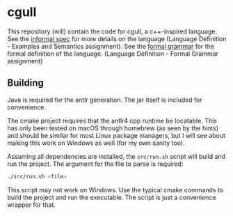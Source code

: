 # cgull

This repository (will) contain the code for cgull, a c++-inspired language.
See the [informal spec](informal_spec.md) for more details on the language (Language Definition - Examples and Semantics assignment).
See the [formal grammar](src/grammar/cgull.g4) for the formal definition of the language. (Language Definition - Formal Grammar assignment)

## Building

Java is required for the antlr generation. The jar itself is included for convenience.

The cmake project requires that the antlr4 cpp runtime be locatable. This has only been tested on macOS through homebrew (as seen by the hints) and should be similar for most Linux package managers, but I will see about making this work on Windows as well (for my own sanity too).

Assuming all dependencies are installed, the `src/run.sh` script will build and run the project. The argument for the file to parse is required:

```bash
./src/run.sh <file>
```

This script may not work on Windows. Use the typical cmake commands to build the project and run the executable. The script is just a convenience wrapper for that.
